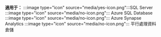 <Token>**適用于：** :::image type="icon" source="media/yes-icon.png":::SQL Server :::image type="icon" source="media/no-icon.png"::: Azure SQL Database :::image type="icon" source="media/no-icon.png"::: Azure Synapse Analytics :::image type="icon" source="media/no-icon.png"::: 平行處理資料倉儲</Token>
